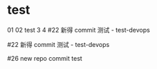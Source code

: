# test

01
02
test
3
4
#22 新得 commit 测试 - test-devops

#22 新得 commit 测试 - test-devops

#26 new repo commit test
